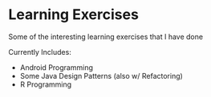 # Learning Exercises

Some of the interesting learning exercises that I have done

Currently Includes:
* Android Programming
* Some Java Design Patterns (also w/ Refactoring)
* R Programming
